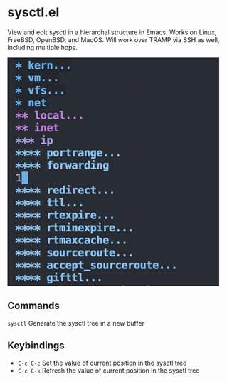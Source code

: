 # sysctl.el
View and edit sysctl in a hierarchal structure in Emacs.
Works on Linux, FreeBSD, OpenBSD, and MacOS.
Will work over TRAMP via SSH as well, including multiple hops.

![sysctl example](example.png)

## Commands
`sysctl` Generate the sysctl tree in a new buffer

## Keybindings
* `C-c C-c` Set the value of current position in the sysctl tree
* `C-c C-k` Refresh the value of current position in the sysctl tree
